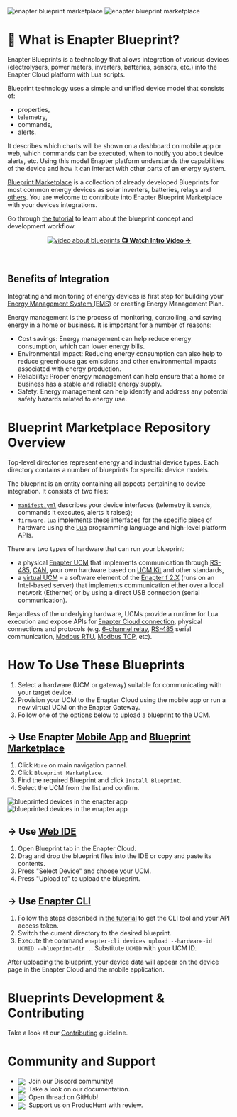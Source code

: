 <img height="auto" width="auto" src=".assets/blueprint-marketplace-dark.png#gh-dark-mode-only" style="max-width: 100%;" alt="enapter blueprint marketplace">
<img height="auto" width="auto" src=".assets/blueprint-marketplace-light.png#gh-light-mode-only" style="max-width: 100%;" alt="enapter blueprint marketplace">

# :blue_book: What is Enapter Blueprint?

Enapter Blueprints is a technology that allows integration of various devices (electrolysers, power meters, inverters, batteries, sensors, etc.) into the Enapter Cloud platform with Lua scripts.

Blueprint technology uses a simple and unified device model that consists of:

- properties,
- telemetry,
- commands,
- alerts.

It describes which charts will be shown on a dashboard on mobile app or web, which commands can be executed, when to notify you about device alerts, etc. Using this model Enapter platform understands the capabilities of the device and how it can interact with other parts of an energy system.

[Blueprint Marketplace](htts://marketplace.enapter.com) is a collection of already developed Blueprints for most common energy devices as solar inverters, batteries, relays and [others](https://marketplace.enapter.com/blueprints/all). You are welcome to contribute into Enapter Blueprint Marketplace with your devices integrations.

Go through [the tutorial](https://developers.enapter.com/docs/) to learn about the blueprint concept and development workflow.
<br>
<p align="center">
<a href="https://www.youtube.com/watch?v=1ErvFE6UHTY">
  <img height="auto" width="auto" src=".assets/blueprint-video.png" style="max-width: 100%;" alt="video about blueprints">
  <strong>📺 Watch Intro Video → </strong></a>
</p>
<br>

## Benefits of Integration

Integrating and monitoring of energy devices is first step for building your [Energy Management System (EMS)](https://en.wikipedia.org/wiki/Energy_management_system) or creating Energy Management Plan.

Energy management is the process of monitoring, controlling, and saving energy in a home or business. It is important for a number of reasons:

- Cost savings: Energy management can help reduce energy consumption, which can lower energy bills.
- Environmental impact: Reducing energy consumption can also help to reduce greenhouse gas emissions and other environmental impacts associated with energy production.
- Reliability: Proper energy management can help ensure that a home or business has a stable and reliable energy supply.
- Safety: Energy management can help identify and address any potential safety hazards related to energy use.

# Blueprint Marketplace Repository Overview

Top-level directories represent energy and industrial device types. Each directory contains a number of blueprints for specific device models.

The blueprint is an entity containing all aspects pertaining to device integration. It consists of two files:

- [`manifest.yml`](https://developers.enapter.com/docs/reference) describes your device interfaces (telemetry it sends, commands it executes, alerts it raises);
- `firmware.lua` implements these interfaces for the specific piece of hardware using the [Lua](https://www.lua.org) programming language and high-level platform APIs.

There are two types of hardware that can run your blueprint:

- a physical [Enapter UCM](https://handbook.enapter.com/modules/modules.html) that implements communication through [RS-485](https://handbook.enapter.com/modules/ENP-RS485/ENP-RS485.html), [CAN](https://handbook.enapter.com/modules/ENP-CAN/ENP-CAN.html), your own hardware based on [UCM Kit](https://go.enapter.com/ucmkit-enpkit) and other standards,
- a [virtual UCM](https://handbook.enapter.com/software/software.html#💎-virtual-ucm) – a software element of the [Enapter f 2.X](https://handbook.enapter.com/software/gateway_software/) (runs on an Intel-based server) that implements communication either over a local network (Ethernet) or by using a direct USB connection (serial communication).

Regardless of the underlying hardware, UCMs provide a runtime for Lua execution and expose APIs for [Enapter Cloud connection](https://developers.enapter.com/docs/reference/ucm/enapter), physical connections and protocols (e.g. [6-channel relay](https://developers.enapter.com/docs/reference/ucm/rl6), [RS-485](https://developers.enapter.com/docs/reference/ucm/rs485) serial communication, [Modbus RTU](https://developers.enapter.com/docs/reference/ucm/modbus), [Modbus TCP](https://developers.enapter.com/docs/reference/vucm/modbustcp), etc).

# How To Use These Blueprints

1. Select a hardware (UCM or gateway) suitable for communicating with your target device.
2. Provision your UCM to the Enapter Cloud using the mobile app or run a new virtual UCM on the Enapter Gateway.
3. Follow one of the options below to upload a blueprint to the UCM.

## → Use Enapter [Mobile App](https://handbook.enapter.com/software/mobile/) and [Blueprint Marketplace](https://marketplace.enapter.com)

1. Click `More` on main navigation pannel.
2. Click `Blueprint Marketplace`.
3. Find the required Blueprint and click `Install Blueprint`.
4. Select the UCM from the list and confirm.

<img height="auto" width="auto" src=".assets/intro-light.png#gh-light-mode-only" style="max-width: 100%;" alt="blueprinted devices in the enapter app">
<img height="auto" width="auto" src=".assets/intro-dark.png#gh-dark-mode-only" style="max-width: 100%;" alt="blueprinted devices in the enapter app">

## → Use [Web IDE](https://developers.enapter.com/docs/tutorial/what-you-need/#web-ide)

1. Open Blueprint tab in the Enapter Cloud.
2. Drag and drop the blueprint files into the IDE or copy and paste its contents.
3. Press "Select Device" and choose your UCM.
4. Press "Upload to" to upload the blueprint.

## → Use [Enapter CLI](https://developers.enapter.com/docs/tutorial/what-you-need/#command-line-interface)

1. Follow the steps described in [the tutorial](https://developers.enapter.com/docs/tutorial/what-you-need/#command-line-interface) to get the CLI tool and your API access token.
2. Switch the current directory to the desired blueprint.
3. Execute the command `enapter-cli devices upload --hardware-id UCMID --blueprint-dir .`. Substitute `UCMID` with your UCM ID.

After uploading the blueprint, your device data will appear on the device page in the Enapter Cloud and the mobile application.

# Blueprints Development & Contributing

Take a look at our [Contributing](./CONTRIBUTING.md) guideline.

# Community and Support

- <a href="https://go.enapter.com/discord_handbook"><img align="center" src="https://img.shields.io/badge/Discord-Channel-%235865F2?logo=discord&style=for-the-badge&logoColor=white"></a>&nbsp; Join our Discord community!
- <a href="https://developers.enapter.com"><img align="center" src="https://img.shields.io/badge/Developers%20Documentation-Documentation-%2330cccc?logo=readthedocs&style=for-the-badge&logoColor=white"></a>&nbsp; Take a look on our documentation.
- <a href="https://github.com/Enapter/marketplace/discussions"><img align="center" src="https://img.shields.io/badge/GitHub-Discussions-black?logo=github&style=for-the-badge&logoColor=white"></a>&nbsp; Open thread on GitHub!
- <a href="https://www.producthunt.com/products/enapter-energy-management-system-toolkit/reviews/new"><img align="center" src="https://img.shields.io/badge/Producthunt-Review%20↑-%23DA552F?logo=producthunt&style=for-the-badge"></a>&nbsp; Support us on ProducHunt with review.
